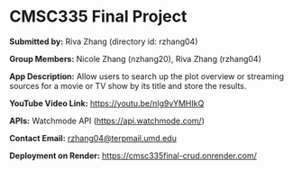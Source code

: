 # CMSC335 Final Project

**Submitted by:** Riva Zhang (directory id: rzhang04)

**Group Members:** Nicole Zhang (nzhang20), Riva Zhang (rzhang04)

**App Description:** Allow users to search up the plot overview or streaming sources for a movie or TV show by its title and store the results.

**YouTube Video Link:** https://youtu.be/nIg9vYMHIkQ

**APIs:** Watchmode API (https://api.watchmode.com/)

**Contact Email:** rzhang04@terpmail.umd.edu

**Deployment on Render:** https://cmsc335final-crud.onrender.com/
